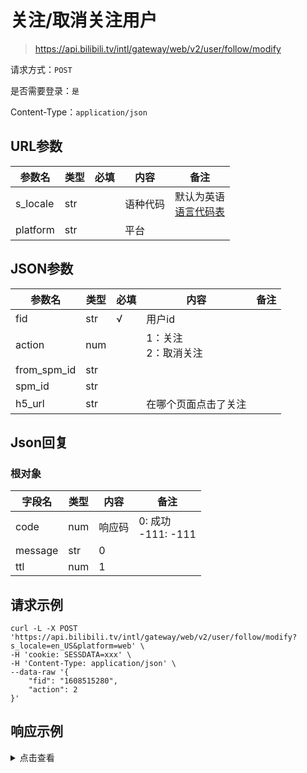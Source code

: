 # 关注/取消关注用户

> https://api.bilibili.tv/intl/gateway/web/v2/user/follow/modify

请求方式：`POST`

是否需要登录：`是`

Content-Type：`application/json`

## URL参数

| 参数名      | 类型  | 必填  | 内容   | 备注                                |
|----------|-----|-----|------|-----------------------------------|
| s_locale | str |     | 语种代码 | 默认为英语<br/>[语言代码表](../language.md) |
| platform | str |     | 平台   |                                   |

## JSON参数

| 参数名         | 类型  | 必填  | 内容              | 备注  |
|-------------|-----|-----|-----------------|-----|
| fid         | str | √   | 用户id            |     |
| action      | num |     | 1：关注<br/>2：取消关注 |     |
| from_spm_id | str |     |                 |     |
| spm_id      | str |     |                 |     |
| h5_url      | str |     | 在哪个页面点击了关注      |     |

## Json回复

### 根对象

| 字段名     | 类型  | 内容   | 备注                   |
|---------|-----|------|----------------------|
| code    | num | 响应码  | 0: 成功<br/>-111: -111 |
| message | str | 0    |                      |
| ttl     | num | 1    |                      |

## 请求示例

```shell
curl -L -X POST 'https://api.bilibili.tv/intl/gateway/web/v2/user/follow/modify?s_locale=en_US&platform=web' \
-H 'cookie: SESSDATA=xxx' \
-H 'Content-Type: application/json' \
--data-raw '{
    "fid": "1608515280",
    "action": 2
}'
```

## 响应示例

<details>
<summary>点击查看</summary>

```json
{
    "code": 0,
    "message": "0",
    "ttl": 1
}
```
</details>